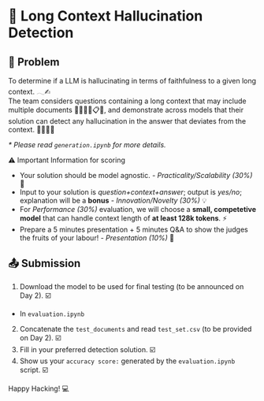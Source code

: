 # 📜 Long Context Hallucination Detection
## 🤔 Problem
To determine if a LLM is hallucinating in terms of faithfulness to a given long context. 𓂃✍︎
<br>
The team considers questions containing a long context that may include multiple documents 📖📑📓📕📋📝, and demonstrate across models that their solution can detect any hallucination in the answer that deviates from the context. 🤖🇦🇮🧠

_* Please read `generation.ipynb` for more details._

⚠️ Important Information for scoring
* Your solution should be model agnostic. *- Practicality/Scalability (30%)* 🔧
* Input to your solution is *question+context+answer*; output is *yes/no*; explanation will be a **bonus** *- Innovation/Novelty (30%)* 💡
* For *Performance (30%)* evaluation, we will choose a **small, competetive model** that can handle context length of **at least 128k tokens**. ⚡
* Prepare a 5 minutes presentation + 5 minutes Q&A to show the judges the fruits of your labour!  *- Presentation (10%)* 🔎

## 📤 Submission
1) Download the model to be used for final testing (to be announced on Day 2). ☑️
* In `evaluation.ipynb`
2) Concatenate the `test_documents` and read `test_set.csv` (to be provided on Day 2). ☑️
3) Fill in your preferred detection solution. ☑️
4) Show us your `accuracy score:` generated by the `evaluation.ipynb` script. ☑️

Happy Hacking! 💻
